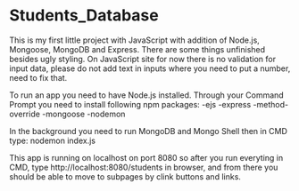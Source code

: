 # Students_Database
This is my first little project with JavaScript with addition of Node.js, Mongoose, MongoDB and Express.
There are some things unfinished besides ugly styling.
On JavaScript site for now there is no validation for input data, please do not add text in inputs where you need to put a number, need to fix that.

To run an app you need to have Node.js installed. Through your Command Prompt you need to install following npm packages:
-ejs
-express
-method-override
-mongoose
-nodemon

In the background you need to run MongoDB and Mongo Shell
then in CMD type: nodemon index.js

This app is running on localhost on port 8080 so after you run everyting in CMD, type http://localhost:8080/students in browser, and from there
you should be able to move to subpages by clink buttons and links.
